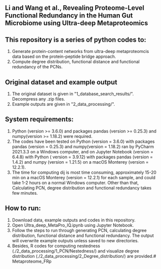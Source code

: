 ## Li and Wang et al., Revealing Proteome-Level Functional Redundancy in the Human Gut Microbiome using Ultra-deep Metaproteomics

## This repository is a series of python codes to:
1) Generate protein-content networks from ultra-deep metaproteomcis data based on the protein-peptide bridge approach.
2) Compute degree distribution, functional distance and functional redundancy of the PCNs.

## Original dataset and example output
1) The original dataset is given in "1_database_search_results/". Decompress any .zip files.
2) Example outputs are given in "2_data_processing/".

## System requirements:
1) Python (version >= 3.6.0) and packages pandas (version >= 0.25.3) and numpy(version >= 1.18.2) were required.
2) The codes have been tested on Python (version = 3.6.0) with packages pandas (version = 0.25.3) and numpy(version = 1.18.2) ran by PyCharm 2021.3.3 on a Windows computer, and on Jupyter Notebook (version = 6.4.8) with Python ( version = 3.9.12) with packages pandas (version = 1.4.2) and numpy (version = 1.21.5) on a macOS Monterey (version = 12.2.1).
3) The time for computing dij is most time consuming, approximately 15-20 min on a macOS Monterey (version = 12.2.1) for each sample, and could take 1-2 hours on a normal Windows computer. Other than that, Calculating PCN, degree distribution and functional redundancy takes few minutes.

## How to run:
1) Download data, example outputs and codes in this repository.
2) Open Ultra_deep_MetaPro_IQ.ipynb using Jupyter Notebook.
3) Follow the steps to run through generating PCN, calculating degree distribution, functional distance and functional redundancy. The output will overwrite example outputs unless saved to new directories.
4) Besides, R codes for computing nestedness (./2_data_processing/1_PCN/Nestedness/) and visualize degree distribution  (./2_data_processing/2_Degree_distribution/) are provided.# Metaproteome_FRp
